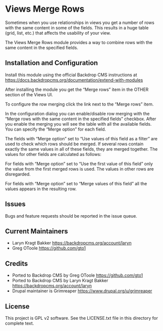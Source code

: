 Views Merge Rows
======================
Sometimes when you use relationships in views you get a number of rows with the
same content in some of the fields. This results in a huge table (grid, list,
etc.) that affects the usability of your view.

The Views Merge Rows module provides a way to combine rows with the same content
in the specified fields.

Installation and Configuration
------------------------------
Install this module using the official Backdrop CMS instructions at https://docs.backdropcms.org/documentation/extend-with-modules

After installing the module you get the “Merge rows” item in the OTHER section
of the Views UI.

To configure the row merging click the link next to the “Merge rows” item.

In the configuration dialog you can enable/disable row merging with the
“Merge rows with the same content in the specified fields” checkbox.
After you enable the merging you will see the table with all the available
fields. You can specify the “Merge option” for each field.

The fields with “Merge option” set to “Use values of this field as a filter” are
used to check which rows should be merged. If several rows contain exactly the
same values in all of these fields, they are merged together. The values for
other fields are calculated as follows:

For fields with “Merge option” set to “Use the first value of this field” only
the value from the first merged rows is used. The values in other rows are
disregarded.

For fields with “Merge option” set to “Merge values of this field” all the
values appears in the resulting row.

Issues
------
Bugs and feature requests should be reported in the issue queue.

Current Maintainers
-------------------
- Laryn Kragt Bakker https://backdropcms.org/account/laryn
- Greg OToole https://github.com/gto1

Credits
-------
- Ported to Backdrop CMS by Greg OToole https://github.com/gto1
- Ported to Backdrop CMS by Laryn Kragt Bakker https://backdropcms.org/account/laryn
- Drupal maintainer is Grimreaper https://www.drupal.org/u/grimreaper

License
-------
This project is GPL v2 software.
See the LICENSE.txt file in this directory for complete text.
